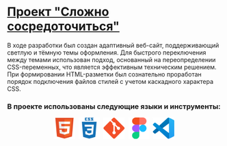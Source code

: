<div>
  <h1><a href="https://yanapolyanskaya.github.io/slozhno-sosredotochitsya/">Проект "Сложно сосредоточиться"</a></h1>
  <p>В ходе разработки был создан адаптивный веб-сайт, поддерживающий светлую и тёмную темы оформления. Для быстрого переключения между темами использован подход, основанный на переопределении CSS-переменных, что является эффективным техническим решением. При формировании HTML-разметки был сознательно проработан порядок подключения файлов стилей с учетом каскадного характера CSS.</p>
  <h3>В проекте использованы следующие языки и инструменты:</h3>
  <div align="center">
    <img height="50" width="50" src="https://github.com/devicons/devicon/blob/master/icons/html5/html5-original.svg" alt="html" title="html"/>&nbsp;
    <img height="50" width="50" src="https://github.com/devicons/devicon/blob/master/icons/css3/css3-plain-wordmark.svg" alt="css" title="css"/>&nbsp;
    <img height="50" width="50" src="https://github.com/devicons/devicon/blob/master/icons/git/git-original.svg" alt="git" title="git"/>&nbsp;
    <img height="50" width="50" src="https://github.com/devicons/devicon/blob/master/icons/figma/figma-original.svg" alt="figma" title="figma"/>&nbsp;
    <img height="50" width="50" src="https://github.com/devicons/devicon/blob/master/icons/vscode/vscode-original.svg" alt="vscode" title="vscode"/>&nbsp;
  </div>
</div>
